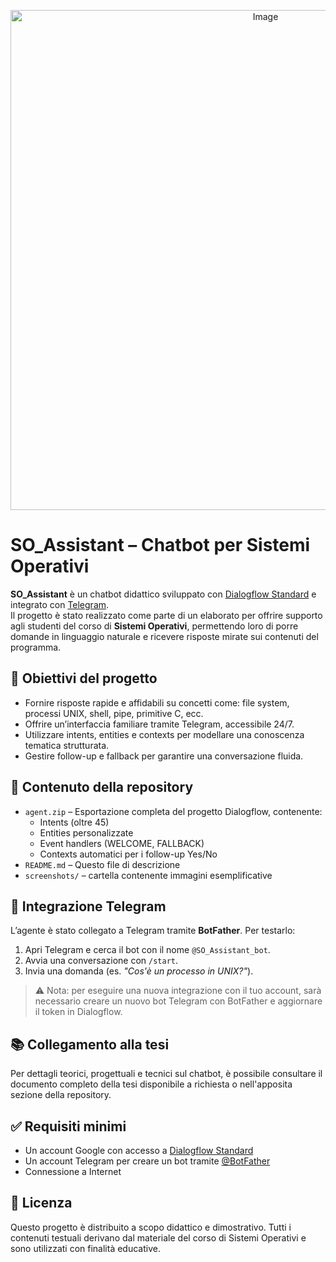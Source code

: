 <p align="center">
<img width="800" height="800" alt="Image" src="https://github.com/user-attachments/assets/7c374168-084c-4c55-89bf-589a5c1e6b23" />
</p>

# SO_Assistant – Chatbot per Sistemi Operativi

**SO_Assistant** è un chatbot didattico sviluppato con [Dialogflow Standard](https://dialogflow.cloud.google.com/) e integrato con [Telegram](https://telegram.org/).  
Il progetto è stato realizzato come parte di un elaborato per offrire supporto agli studenti del corso di **Sistemi Operativi**, permettendo loro di porre domande in linguaggio naturale e ricevere risposte mirate sui contenuti del programma.

## 🎯 Obiettivi del progetto

- Fornire risposte rapide e affidabili su concetti come: file system, processi UNIX, shell, pipe, primitive C, ecc.
- Offrire un’interfaccia familiare tramite Telegram, accessibile 24/7.
- Utilizzare intents, entities e contexts per modellare una conoscenza tematica strutturata.
- Gestire follow-up e fallback per garantire una conversazione fluida.

## 📁 Contenuto della repository

- `agent.zip` – Esportazione completa del progetto Dialogflow, contenente:
  - Intents (oltre 45)
  - Entities personalizzate
  - Event handlers (WELCOME, FALLBACK)
  - Contexts automatici per i follow-up Yes/No
- `README.md` – Questo file di descrizione
- `screenshots/` –  cartella contenente immagini esemplificative

## 💬 Integrazione Telegram

L’agente è stato collegato a Telegram tramite **BotFather**. Per testarlo:

1. Apri Telegram e cerca il bot con il nome `@SO_Assistant_bot`.
2. Avvia una conversazione con `/start`.
3. Invia una domanda (es. *"Cos'è un processo in UNIX?"*).

> ⚠️ Nota: per eseguire una nuova integrazione con il tuo account, sarà necessario creare un nuovo bot Telegram con BotFather e aggiornare il token in Dialogflow.

## 📚 Collegamento alla tesi

Per dettagli teorici, progettuali e tecnici sul chatbot, è possibile consultare il documento completo della tesi disponibile a richiesta o nell'apposita sezione della repository.

## ✅ Requisiti minimi

- Un account Google con accesso a [Dialogflow Standard](https://dialogflow.cloud.google.com/)
- Un account Telegram per creare un bot tramite [@BotFather](https://t.me/BotFather)
- Connessione a Internet

## 📄 Licenza

Questo progetto è distribuito a scopo didattico e dimostrativo. Tutti i contenuti testuali derivano dal materiale del corso di Sistemi Operativi e sono utilizzati con finalità educative.
